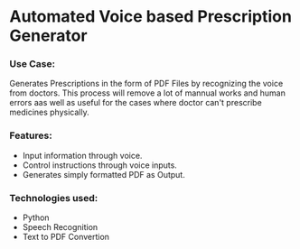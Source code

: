 # Automated Voice based Prescription Generator

### Use Case:
Generates Prescriptions in the form of PDF Files by recognizing the voice from doctors. This process will remove a lot of mannual works and human errors aas well as useful for the cases where doctor can't prescribe medicines physically.

### Features:
* Input information through voice.
* Control instructions through voice inputs.
* Generates simply formatted PDF as Output.

### Technologies used:
* Python
* Speech Recognition
* Text to PDF Convertion
